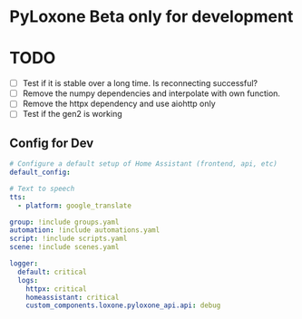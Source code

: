# PyLoxone Beta only for development

# TODO
- [ ] Test if it is stable over a long time. Is reconnecting successful?
- [ ] Remove the numpy dependencies and interpolate with own function.
- [ ] Remove the httpx dependency and use aiohttp only
- [ ] Test if the gen2 is working

## Config for Dev

```yaml
# Configure a default setup of Home Assistant (frontend, api, etc)
default_config:

# Text to speech
tts:
  - platform: google_translate

group: !include groups.yaml
automation: !include automations.yaml
script: !include scripts.yaml
scene: !include scenes.yaml

logger:
  default: critical
  logs:
    httpx: critical
    homeassistant: critical
    custom_components.loxone.pyloxone_api.api: debug
```
